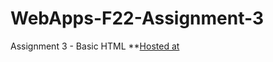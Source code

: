 # WebApps-F22-Assignment-3
Assignment 3 - Basic HTML
**[Hosted at](https://44-563-web-apps-f22.github.io/44563-webapps-assignment-3-JeevankumariChevula/)